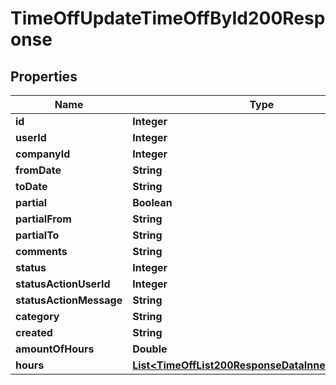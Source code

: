 

# TimeOffUpdateTimeOffById200Response


## Properties

| Name | Type | Description | Notes |
|------------ | ------------- | ------------- | -------------|
|**id** | **Integer** |  |  |
|**userId** | **Integer** |  |  |
|**companyId** | **Integer** |  |  |
|**fromDate** | **String** |  |  |
|**toDate** | **String** |  |  |
|**partial** | **Boolean** |  |  |
|**partialFrom** | **String** |  |  |
|**partialTo** | **String** |  |  |
|**comments** | **String** |  |  |
|**status** | **Integer** |  |  |
|**statusActionUserId** | **Integer** |  |  |
|**statusActionMessage** | **String** |  |  |
|**category** | **String** |  |  |
|**created** | **String** |  |  |
|**amountOfHours** | **Double** |  |  |
|**hours** | [**List&lt;TimeOffList200ResponseDataInnerHoursInner&gt;**](TimeOffList200ResponseDataInnerHoursInner.md) |  |  |




